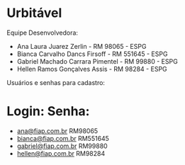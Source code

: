 # Urbitável

Equipe Desenvolvedora:

- Ana Laura Juarez Zerlin           - 	RM 98065  -  ESPG
- Bianca Carvalho Dancs Firsoff     - 	RM 551645 -  ESPG
- Gabriel Machado Carrara Pimentel  - 	RM 99880  -  ESPG
- Hellen Ramos Gonçalves Assis      - 	RM 98284  -  ESPG


Usuários e senhas para cadastro: 

# Login:                      Senha:

- ana@fiap.com.br             RM98065
- bianca@fiap.com.br          RM551645
- gabriel@fiap.com.br         RM99880
- hellen@fiap.com.br          RM98284